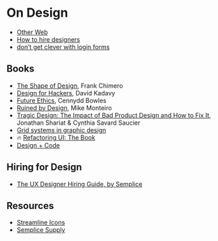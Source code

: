 # On Design

- [Other Web](https://kedzich.com/)
- [How to hire designers](https://medium.com/intercom-inside/how-to-hire-designers-960663e3a3e6)
- [don’t get clever with login forms](http://bradfrost.com/blog/post/dont-get-clever-with-login-forms/)

## Books
- [The Shape of Design](https://shapeofdesignbook.com), Frank Chimero
- [Design for Hackers](https://www.amazon.com/Design-Hackers-Reverse-Engineering-Beauty/dp/1119998956), David Kadavy
- [Future Ethics](https://www.amazon.com/Future-Ethics-Cennydd-Bowles/dp/1999601912), Cennydd Bowles
- [Ruined by Design](https://www.amazon.com/Ruined-Design-Designers-Destroyed-World/dp/1090532083/), Mike Monteiro
- [Tragic Design: The Impact of Bad Product Design and How to Fix It](https://www.amazon.com/Tragic-Design-Impact-Bad-Product/dp/149192361X/), Jonathan Shariat & Cynthia Savard Saucier
- [Grid systems in graphic design](https://www.amazon.com/gp/product/3721201450/)
- 🔥 [Refactoring UI: The Book](https://refactoringui.com/book)
- [Design + Code](https://designcode.io)

## Hiring for Design
- [The UX Designer Hiring Guide, by Semplice](https://www.semplice.com/the-ux-designer-hiring-guide)


## Resources
- [Streamline Icons](https://streamlineicons.com/)
- [Semplice Supply](https://www.semplice.com/supply)
